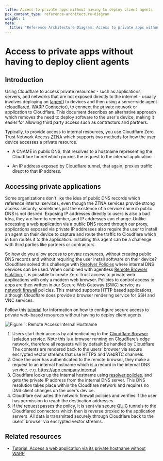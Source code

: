 ```yaml
---
title: Access to private apps without having to deploy client agents
pcx_content_type: reference-architecture-diagram
weight: 1
meta:
  title: "Reference Architecture Diagram: Access to private apps without having to deploy client agents"
---
```


# Access to private apps without having to deploy client agents
## Introduction

Using Cloudflare to access private resources - such as applications, servers, and networks that are not exposed directly to the internet - usually involves deploying an ([agent](/cloudflare-one/connections/connect-devices/warp/)) to devices and then using a server-side agent ([cloudflared](/cloudflare-one/connections/connect-networks/private-net/cloudflared/), [WARP Connector](/cloudflare-one/connections/connect-networks/private-net/warp-connector/)), to connect the private network or application to Cloudflare. This document describes an alternative approach which removes the need to deploy software to the user's device, making it easier for allowing third party access such as contractors and partners.

Typically, to provide access to internal resources, you use Cloudflare Zero Trust Network Access [ZTNA](https://www.cloudflare.com/learning/access-management/what-is-ztna/) which supports two methods for how the user device accesses a private resource. 

* A CNAME in public DNS, that resolves to a hostname representing the Cloudflare tunnel which proxies the request to the internal application.

* An IP address exposed by Cloudflare tunnel, that again, proxies traffic direct to that IP address.

## Accessing private applications

Some organizations don't like the idea of public DNS records which reference internal services, even though the ZTNA services provide strong access security, sometimes just the existence of a service name in public DNS is not desired. Exposing IP addresses directly to users is also a bad idea, they are hard to remember, and IP addresses can change. Unlike accessing a web application via a public DNS record through our proxy, applications exposed via private IP addresses also require the user to install an agent on their device to capture and route the traffic to Cloudflare which in turn routes it to the application. Installing this agent can be a challenge with third parties like partners or contractors.

So how do you allow access to private resources, without creating public DNS records and without requiring the user install software on their device? Cloudflare solved this challenge with [Resolver Policies](/cloudflare-one/policies/gateway/resolver-policies/) where internal DNS services can be used. When combined with agentless [Remote Browser Isolation](/cloudflare-one/policies/browser-isolation/), it is possible to create Zero Trust access to private web applications with only a modern web browser. Policies to control access to apps are then written in our Secure Web Gateway (SWG) service as [network firewall](/cloudflare-one/policies/gateway/network-policies/) policies. This method supports HTTP based applications, although Cloudflare does provide a browser rendering service for SSH and VNC services. 

Follow this [tutorial](/cloudflare-one/tutorials/clientless-access-private-dns/) for information on how to configure secure access to private web-based resources without having to deploy client agents.

![Figure 1: Remote Access Internal Hostname](/images/reference-architecture/sase-clientless-access-private-dns/diagram1.svg "Figure 1: Remote browser connected to private web service using internal hostname")

1. Users start their access by authenticating to the [Cloudflare Browser Isolation](https://your_team_domain.cloudflareaccess.com/browser) service. Note this is a browser running on Cloudflare’s edge network, therefore all requests will by default be handled by Cloudflare. The contents are rendered back to the users’ browser via secure encrypted vector streams that use HTTPS and WebRTC channels.
2. Once the user has authenticated to the remote browser, they make a request to an internal hostname which is a record in the internal DNS service. e.g. https://app.company.internal
3. Cloudflare looks up the internal hostname using [resolver policies](/cloudflare-one/policies/gateway/resolver-policies/), and gets the private IP address from the internal DNS server. This DNS resolution takes place within the Cloudflare network and requires no DNS client changes on the user's device.
4. Cloudflare evaluates the network firewall policies and verifies if the user has permission to reach the destination addresses.
5. If the request passes the policy, it is sent via secure [QUIC](https://blog.cloudflare.com/getting-cloudflare-tunnels-to-connect-to-the-cloudflare-network-with-quic) tunnels to the Cloudflared connectors which then is reverse proxied to the application servers. All data is transmitted securely through Cloudflare back to the users’ browser via encrypted vector streams.

## Related resources

- [Tutorial: Access a web application via its private hostname without WARP](/cloudflare-one/tutorials/clientless-access-private-dns/)
